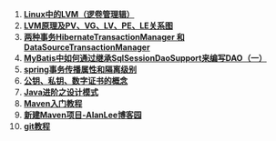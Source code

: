 1. **[Linux中的LVM（逻卷管理辑）](http://blog.chinaunix.net/uid-23511971-id-320264.html)**
2. **[LVM原理及PV、VG、LV、PE、LE关系图](https://blog.csdn.net/lenovouser/article/details/54233570)**
3. **[两种事务HibernateTransactionManager 和DataSourceTransactionManager](https://blog.csdn.net/ojinsenianhua1/article/details/53767458)**
4. **[MyBatis中如何通过继承SqlSessionDaoSupport来编写DAO（一）](https://blog.csdn.net/renyaoyao_1215/article/details/70616082)**
5. **[spring事务传播属性和隔离级别](https://www.cnblogs.com/jimmy-muyuan/p/5722708.html)**
6. **[公钥、私钥、数字证书的概念](https://blog.csdn.net/turui/article/details/2048582)**
7. **[Java进阶之设计模式](https://www.shiyanlou.com/courses/100)**
8. **[Maven入门教程](https://www.cnblogs.com/jingmoxukong/p/5591368.html)**
9. **[新建Maven项目-AlanLee博客园](http://www.cnblogs.com/AlanLee/p/6134507.html)**
10. **[git教程](https://www.liaoxuefeng.com/wiki/0013739516305929606dd18361248578c67b8067c8c017b000)**